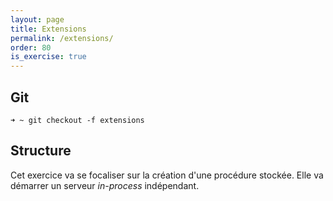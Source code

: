 ```yaml
---
layout: page
title: Extensions
permalink: /extensions/
order: 80
is_exercise: true
---
```


## Git

```shell
➜ ~ git checkout -f extensions
```

## Structure

Cet exercice va se focaliser sur la création d'une procédure stockée.
Elle va démarrer un serveur *in-process* indépendant.

